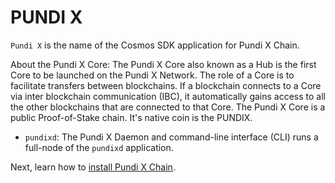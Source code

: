 # PUNDI X

`Pundi X` is the name of the Cosmos SDK application for Pundi X Chain.

About the Pundi X Core: The Pundi X Core also known as a Hub is the first Core to be launched on the Pundi X Network. The role of a Core is to facilitate transfers between blockchains. If a blockchain connects to a Core via inter blockchain communication (IBC), it automatically gains access to all the other blockchains that are connected to that Core. The Pundi X Core is a public Proof-of-Stake chain. It's native coin is the PUNDIX.

* `pundixd`: The Pundi X Daemon and command-line interface (CLI) runs a full-node of the `pundixd` application.

Next, learn how to [install Pundi X Chain](installation-pundix.md).
